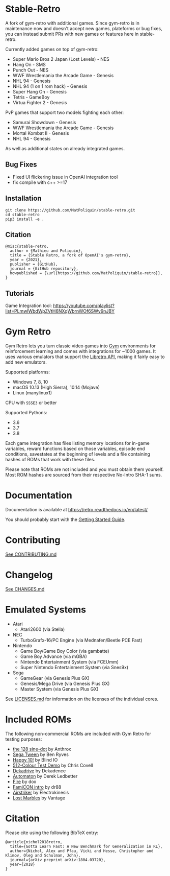 # Stable-Retro

A fork of gym-retro with additional games. Since gym-retro is in maintenance now and doesn't accept new games, plateforms or bug fixes, you can instead submit PRs with new games or features here in stable-retro.

Currently added games on top of gym-retro:
*	Super Mario Bros 2 Japan (Lost Levels) - NES
*	Hang On - SMS
*	Punch Out - NES
*	WWF Wrestlemania the Arcade Game - Genesis
*	NHL 94 - Genesis
*	NHL 94 (1 on 1 rom hack) - Genesis
*	Super Hang On - Genesis
*	Tetris - GameBoy
*	Virtua Fighter 2 - Genesis

PvP games that support two models fighting each other:
*	Samurai Showdown - Genesis
*	WWF Wrestlemania the Arcade Game - Genesis
*	Mortal Kombat II - Genesis
*	NHL 94 - Genesis

As well as additional states on already integrated games.

## Bug Fixes
*	Fixed UI flickering issue in OpenAI integration tool
*	fix compile with c++ >=17

## Installation

```
git clone https://github.com/MatPoliquin/stable-retro.git
cd stable-retro
pip3 install -e .
```

## Citation

```
@misc{stable-retro,
  author = {Mathieu and Poliquin},
  title = {Stable Retro, a fork of OpenAI's gym-retro},
  year = {2021},
  publisher = {GitHub},
  journal = {GitHub repository},
  howpublished = {\url{https://github.com/MatPoliquin/stable-retro}},
}
```

## Tutorials

Game Integration tool:
https://youtube.com/playlist?list=PLmwlWbdWpZVtH6NXqWbrnWOf6SWv9nJBY

# Gym Retro

Gym Retro lets you turn classic video games into [Gym](https://gym.openai.com/) environments for reinforcement learning and comes with integrations for ~1000 games.  It uses various emulators that support the [Libretro API](https://www.libretro.com/index.php/api/), making it fairly easy to add new emulators.

Supported platforms:

- Windows 7, 8, 10
- macOS 10.13 (High Sierra), 10.14 (Mojave)
- Linux (manylinux1)

CPU with `SSSE3` or better

Supported Pythons:

- 3.6
- 3.7
- 3.8

Each game integration has files listing memory locations for in-game variables, reward functions based on those variables, episode end conditions, savestates at the beginning of levels and a file containing hashes of ROMs that work with these files.

Please note that ROMs are not included and you must obtain them yourself.  Most ROM hashes are sourced from their respective No-Intro SHA-1 sums.

# Documentation

Documentation is available at https://retro.readthedocs.io/en/latest/

You should probably start with the [Getting Started Guide](https://retro.readthedocs.io/en/latest/getting_started.html).

# Contributing

[See CONTRIBUTING.md](https://github.com/openai/retro/blob/master/CONTRIBUTING.md)

# Changelog

[See CHANGES.md](https://github.com/openai/retro/blob/master/CHANGES.md)

# Emulated Systems

- Atari
	- Atari2600 (via Stella)
- NEC
	- TurboGrafx-16/PC Engine (via Mednafen/Beetle PCE Fast)
- Nintendo
	- Game Boy/Game Boy Color (via gambatte)
	- Game Boy Advance (via mGBA)
	- Nintendo Entertainment System (via FCEUmm)
	- Super Nintendo Entertainment System (via Snes9x)
- Sega
	- GameGear (via Genesis Plus GX)
	- Genesis/Mega Drive (via Genesis Plus GX)
	- Master System (via Genesis Plus GX)

See [LICENSES.md](https://github.com/openai/retro/blob/master/LICENSES.md) for information on the licenses of the individual cores.

# Included ROMs

The following non-commercial ROMs are included with Gym Retro for testing purposes:

- [the 128 sine-dot](http://www.pouet.net/prod.php?which=2762) by Anthrox
- [Sega Tween](https://pdroms.de/files/gamegear/sega-tween) by Ben Ryves
- [Happy 10!](http://www.pouet.net/prod.php?which=52716) by Blind IO
- [512-Colour Test Demo](https://pdroms.de/files/pcengine/512-colour-test-demo) by Chris Covell
- [Dekadrive](http://www.pouet.net/prod.php?which=67142) by Dekadence
- [Automaton](https://pdroms.de/files/atari2600/automaton-minigame-compo-2003) by Derek Ledbetter
- [Fire](http://privat.bahnhof.se/wb800787/gb/demo/64/) by dox
- [FamiCON intro](http://www.pouet.net/prod.php?which=53497) by dr88
- [Airstriker](https://pdroms.de/genesis/airstriker-v1-50-genesis-game) by Electrokinesis
- [Lost Marbles](https://pdroms.de/files/gameboyadvance/lost-marbles) by Vantage

# Citation

Please cite using the following BibTeX entry:

```
@article{nichol2018retro,
  title={Gotta Learn Fast: A New Benchmark for Generalization in RL},
  author={Nichol, Alex and Pfau, Vicki and Hesse, Christopher and Klimov, Oleg and Schulman, John},
  journal={arXiv preprint arXiv:1804.03720},
  year={2018}
}
```
